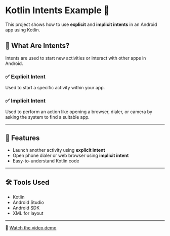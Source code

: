 # Kotlin Intents Example 📱

This project shows how to use **explicit** and **implicit intents** in an Android app using Kotlin.

## 🚀 What Are Intents?

Intents are used to start new activities or interact with other apps in Android.

### ✅ Explicit Intent
Used to start a specific activity within your app.

### ✅ Implicit Intent
Used to perform an action like opening a browser, dialer, or camera by asking the system to find a suitable app.

---

## 🔧 Features

- Launch another activity using **explicit intent**
- Open phone dialer or web browser using **implicit intent**
- Easy-to-understand Kotlin code

---

## 🛠 Tools Used

- Kotlin
- Android Studio
- Android SDK
- XML for layout

---

🎥 [Watch the video demo](https://drive.google.com/file/d/11v5rR4Fg-9Q2u8PPS2cX1FWAr9rbBLFC/view?usp=drive_link)




